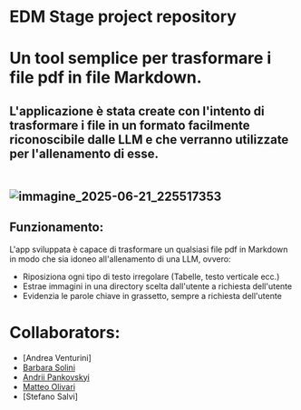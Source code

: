 EDM Stage project repository
=========================================================

# Un tool semplice per trasformare i file pdf in file Markdown. 

L'applicazione è stata create con l'intento di trasformare i file in un formato facilmente riconoscibile dalle LLM e che verranno utilizzate per l'allenamento di esse. 
<br>
<br>
<br>
![immagine_2025-06-21_225517353](https://github.com/user-attachments/assets/6563f0c9-a268-44c0-b0c9-ac3a8d471aa9)
---------
## Funzionamento:
L'app sviluppata è capace di trasformare un qualsiasi file pdf in Markdown in modo che sia idoneo all'allenamento di una LLM, ovvero:
 - Riposiziona ogni tipo di testo irregolare (Tabelle, testo verticale ecc.)
 - Estrae immagini in una directory scelta dall'utente a richiesta dell'utente
 - Evidenzia le parole chiave in grassetto, sempre a richiesta dell'utente

# Collaborators:
- [Andrea Venturini]
- [Barbara Solini](https://github.com/barb-ctr)
- [Andrii Pankovskyi](https://github.com/A-sc0rp)
- [Matteo Olivari](https://github.com/Olivariz)
- [Stefano Salvi]
